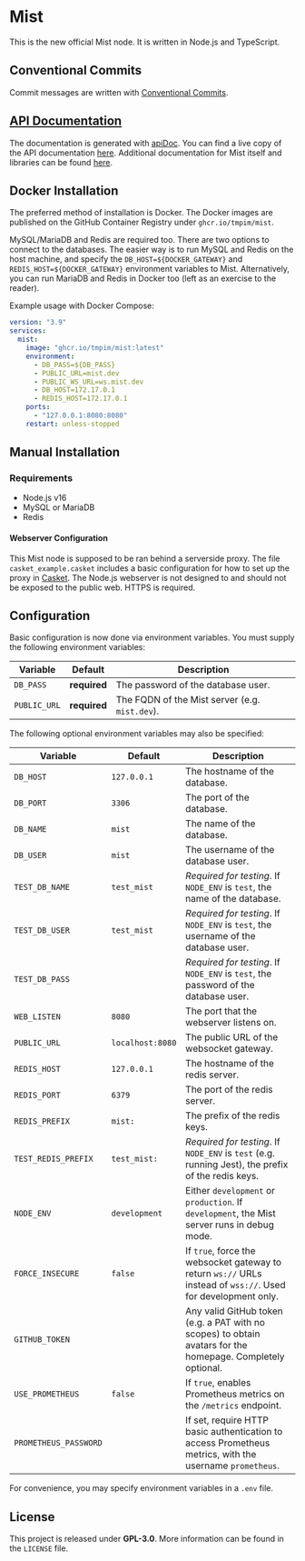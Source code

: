 # Mist

This is the new official Mist node. It is written in Node.js and TypeScript.

## Conventional Commits

Commit messages are written with 
[Conventional Commits](https://www.conventionalcommits.org/en/v1.0.0/).

## [API Documentation](https://mist.dev/docs)

The documentation is generated with [apiDoc](https://apidocjs.com). You can find 
a live copy of the API documentation [here](https://mist.dev/docs). Additional
documentation for Mist itself and libraries can be found 
[here](https://docs.mist.dev).

## Docker Installation

The preferred method of installation is Docker. The Docker images are published
on the GitHub Container Registry under `ghcr.io/tmpim/mist`.

MySQL/MariaDB and Redis are required too. There are two options to connect to
the databases. The easier way is to run MySQL and Redis on the host machine,
and specify the `DB_HOST=${DOCKER_GATEWAY}` and `REDIS_HOST=${DOCKER_GATEWAY}`
environment variables to Mist. Alternatively, you can run MariaDB and Redis
in Docker too (left as an exercise to the reader).

Example usage with Docker Compose:

```yml
version: "3.9"
services:
  mist:
    image: "ghcr.io/tmpim/mist:latest"
    environment:
      - DB_PASS=${DB_PASS}
      - PUBLIC_URL=mist.dev
      - PUBLIC_WS_URL=ws.mist.dev
      - DB_HOST=172.17.0.1
      - REDIS_HOST=172.17.0.1
    ports:
      - "127.0.0.1:8080:8080"
    restart: unless-stopped
```

## Manual Installation

### Requirements

- Node.js v16
- MySQL or MariaDB
- Redis

#### Webserver Configuration

This Mist node is supposed to be ran behind a serverside proxy. The file
`casket_example.casket` includes a basic configuration for how to set up the
proxy in [Casket](https://github.com/tmpim/casket). The Node.js webserver is not
designed to and should not be exposed to the public web. HTTPS is required.

## Configuration

Basic configuration is now done via environment variables. You must supply the
following environment variables:

| Variable     | Default      | Description                                             |
|--------------|--------------|---------------------------------------------------------|
| `DB_PASS`    | **required** | The password of the database user.                      |
| `PUBLIC_URL` | **required** | The FQDN of the Mist server (e.g. `mist.dev`). |


The following optional environment variables may also be specified:

| Variable | Default | Description |
|---|---|---|
| `DB_HOST` | `127.0.0.1` | The hostname of the database. |
| `DB_PORT` | `3306` | The port of the database. |
| `DB_NAME` | `mist` | The name of the database. |
| `DB_USER` | `mist` | The username of the database user. |
| `TEST_DB_NAME` | `test_mist` | *Required for testing*. If `NODE_ENV` is `test`, the name of the database. |
| `TEST_DB_USER` | `test_mist` | *Required for testing*. If `NODE_ENV` is `test`, the username of the database user. |
| `TEST_DB_PASS` |  | *Required for testing*. If `NODE_ENV` is `test`, the password of the database user. |
| `WEB_LISTEN` | `8080` | The port that the webserver listens on. |
| `PUBLIC_URL` | `localhost:8080` | The public URL of the websocket gateway. |
| `REDIS_HOST` | `127.0.0.1` | The hostname of the redis server. |
| `REDIS_PORT` | `6379` | The port of the redis server. |
| `REDIS_PREFIX` | `mist:` | The prefix of the redis keys. |
| `TEST_REDIS_PREFIX` | `test_mist:` | *Required for testing*. If `NODE_ENV` is `test` (e.g. running Jest), the prefix of the redis keys. |
| `NODE_ENV` | `development` | Either `development` or `production`. If `development`, the Mist server runs in debug mode. |
| `FORCE_INSECURE` | `false` | If `true`, force the websocket gateway to return `ws://` URLs instead of `wss://`. Used for development only. |
| `GITHUB_TOKEN` |  | Any valid GitHub token (e.g. a PAT with no scopes) to obtain avatars for the homepage. Completely optional. |
| `USE_PROMETHEUS` | `false` | If `true`, enables Prometheus metrics on the `/metrics` endpoint. |
| `PROMETHEUS_PASSWORD` |  | If set, require HTTP basic authentication to access Prometheus metrics, with the username `prometheus`. |

For convenience, you may specify environment variables in a `.env` file.

## License

This project is released under **GPL-3.0**. More information can be found in the
`LICENSE` file.
